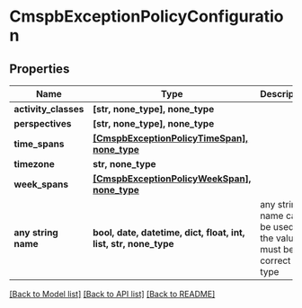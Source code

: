 # CmspbExceptionPolicyConfiguration


## Properties
Name | Type | Description | Notes
------------ | ------------- | ------------- | -------------
**activity_classes** | **[str, none_type], none_type** |  | [optional] 
**perspectives** | **[str, none_type], none_type** |  | [optional] 
**time_spans** | [**[CmspbExceptionPolicyTimeSpan], none_type**](CmspbExceptionPolicyTimeSpan.md) |  | [optional] 
**timezone** | **str, none_type** |  | [optional] 
**week_spans** | [**[CmspbExceptionPolicyWeekSpan], none_type**](CmspbExceptionPolicyWeekSpan.md) |  | [optional] 
**any string name** | **bool, date, datetime, dict, float, int, list, str, none_type** | any string name can be used but the value must be the correct type | [optional]

[[Back to Model list]](../README.md#documentation-for-models) [[Back to API list]](../README.md#documentation-for-api-endpoints) [[Back to README]](../README.md)


